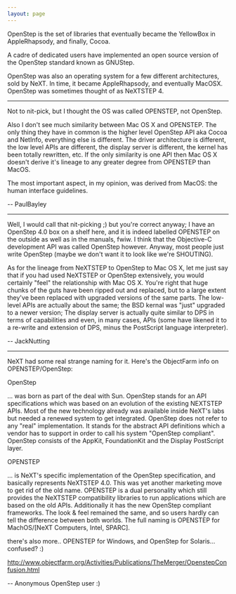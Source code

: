 ```yaml
---
layout: page
---
```




OpenStep is the set of libraries that eventually became the YellowBox in AppleRhapsody, and finally, Cocoa.

A cadre of dedicated users have implemented an open source version of the OpenStep standard known as GNUStep.

OpenStep was also an operating system for a few different architectures, sold by NeXT. In time, it became AppleRhapsody, and eventually MacOSX. OpenStep was sometimes thought of as NeXTSTEP 4.

----

Not to nit-pick, but I thought the OS was called OPENSTEP, not OpenStep.

Also I don't see much similarity between Mac OS X and OPENSTEP. The only thing they have in common is the higher level OpenStep API aka Cocoa and NetInfo, everything else is different. The driver architecture is different, the low level APIs are different, the display server is different, the kernel has been totally rewritten, etc. If the only similarity is one API then Mac OS X doesn't derive it's lineage to any greater degree from OPENSTEP than MacOS.

The most important aspect, in my opinion, was derived from MacOS: the human interface guidelines.

-- PaulBayley

----

Well,  I would call that nit-picking  ;)  but you're correct anyway;  I have an OpenStep 4.0 box on a shelf here, and it is indeed labelled OPENSTEP on the outside as well as in the manuals, fwiw.  I think that the Objective-C development API was called OpenStep however.  Anyway, most people just write OpenStep (maybe we don't want it to look like we're SHOUTING).

As for the lineage from NeXTSTEP to OpenStep to Mac OS X, let me just say that if you had used NeXTSTEP or OpenStep extensively, you would certainly "feel" the relationship with Mac OS X.  You're right that huge chunks of the guts have been ripped out and replaced, but to a large extent they've been replaced with upgraded versions of the same parts.  The low-level APIs are actually about the same; the BSD kernal was "just" upgraded to a newer version;  The display server is actually quite similar to DPS in terms of capabilities and even, in many cases, APIs (some have likened it to a re-write and extension of DPS, minus the PostScript language interpreter).

-- JackNutting

----

NeXT had some real strange naming for it.
Here's the ObjectFarm info on OPENSTEP/OpenStep:

OpenStep

... was born as part of the deal with Sun. OpenStep stands for an API specifications which was based on an evolution of the existing NEXTSTEP APIs. Most of the new technology already was available inside NeXT's labs but needed a renewed system to get integrated. OpenStep does not refer to any "real" implementation. It stands for the abstract API definitions which a vendor has to support in order to call his system "OpenStep compliant". OpenStep consists of the AppKit, FoundationKit and the Display PostScript layer.

OPENSTEP

... is NeXT's specific implementation of the OpenStep specification, and basically represents NeXTSTEP 4.0. This was yet another marketing move to get rid of the old name. OPENSTEP is a dual personality which still provides the NeXTSTEP compatibility libraries to run applications which are based on the old APIs. Additionally it has the new OpenStep compliant frameworks. The look & feel remained the same, and so users hardly can tell the difference between both worlds.
The full naming is OPENSTEP for MachOS/[NeXT Computers, Intel, SPARC].

there's also more.. OPENSTEP for Windows, and OpenStep for Solaris... confused? :)

http://www.objectfarm.org/Activities/Publications/TheMerger/OpenstepConfusion.html

-- Anonymous OpenStep user :)
